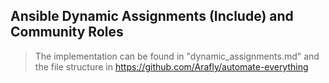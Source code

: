 ## Ansible Dynamic Assignments (Include) and Community Roles

> The implementation can be found in "dynamic_assignments.md" and the file structure in <https://github.com/Arafly/automate-everything>